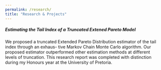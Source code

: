 ```yaml
---
permalink: /research/
title: "Research & Projects"
---
```


##### Estimating the Tail Index of a Truncated Extened Pareto Model

We proposed a truncated Extended Pareto Distribution estimator of the tail index through an exhaus-
tive Markov Chain Monte Carlo algorithm. Our proposed estimator outperformed other estimation
methods at different levels of truncation. This research report was completed with distinction during
my Honours year at the University of Pretoria.
